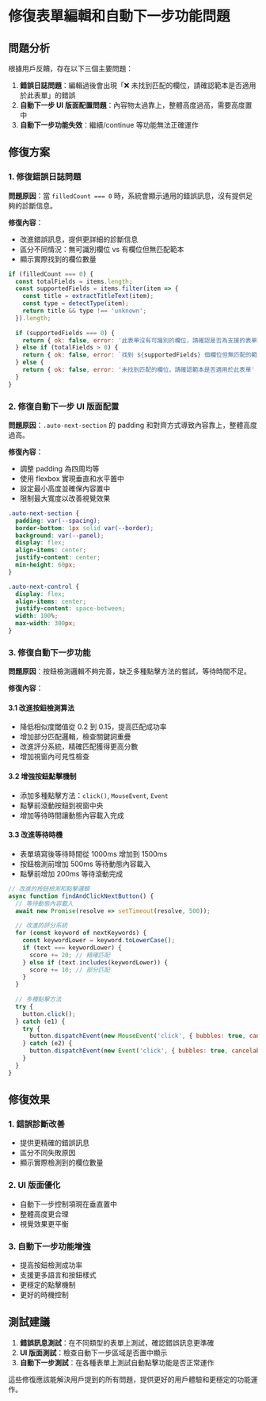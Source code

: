 # 修復表單編輯和自動下一步功能問題

## 問題分析

根據用戶反饋，存在以下三個主要問題：

1. **錯誤日誌問題**：編輯過後會出現「❌ 未找到匹配的欄位，請確認範本是否適用於此表單」的錯誤
2. **自動下一步 UI 版面配置問題**：內容物太過靠上，整體高度過高，需要高度置中
3. **自動下一步功能失效**：繼續/continue 等功能無法正確運作

## 修復方案

### 1. 修復錯誤日誌問題

**問題原因**：當 `filledCount === 0` 時，系統會顯示通用的錯誤訊息，沒有提供足夠的診斷信息。

**修復內容**：
- 改進錯誤訊息，提供更詳細的診斷信息
- 區分不同情況：無可識別欄位 vs 有欄位但無匹配範本
- 顯示實際找到的欄位數量

```javascript
if (filledCount === 0) {
  const totalFields = items.length;
  const supportedFields = items.filter(item => {
    const title = extractTitleText(item);
    const type = detectType(item);
    return title && type !== 'unknown';
  }).length;
  
  if (supportedFields === 0) {
    return { ok: false, error: '此表單沒有可識別的欄位，請確認是否為支援的表單類型' };
  } else if (totalFields > 0) {
    return { ok: false, error: `找到 ${supportedFields} 個欄位但無匹配的範本資料，請檢查範本是否適用於此表單` };
  } else {
    return { ok: false, error: '未找到匹配的欄位，請確認範本是否適用於此表單' };
  }
}
```

### 2. 修復自動下一步 UI 版面配置

**問題原因**：`.auto-next-section` 的 padding 和對齊方式導致內容靠上，整體高度過高。

**修復內容**：
- 調整 padding 為四周均等
- 使用 flexbox 實現垂直和水平置中
- 設定最小高度並確保內容置中
- 限制最大寬度以改善視覺效果

```css
.auto-next-section {
  padding: var(--spacing);
  border-bottom: 1px solid var(--border);
  background: var(--panel);
  display: flex;
  align-items: center;
  justify-content: center;
  min-height: 60px;
}

.auto-next-control {
  display: flex;
  align-items: center;
  justify-content: space-between;
  width: 100%;
  max-width: 300px;
}
```

### 3. 修復自動下一步功能

**問題原因**：按鈕檢測邏輯不夠完善，缺乏多種點擊方法的嘗試，等待時間不足。

**修復內容**：

#### 3.1 改進按鈕檢測算法
- 降低相似度閾值從 0.2 到 0.15，提高匹配成功率
- 增加部分匹配邏輯，檢查關鍵詞重疊
- 改進評分系統，精確匹配獲得更高分數
- 增加視窗內可見性檢查

#### 3.2 增強按鈕點擊機制
- 添加多種點擊方法：`click()`, `MouseEvent`, `Event`
- 點擊前滾動按鈕到視窗中央
- 增加等待時間讓動態內容載入完成

#### 3.3 改進等待時機
- 表單填寫後等待時間從 1000ms 增加到 1500ms
- 按鈕檢測前增加 500ms 等待動態內容載入
- 點擊前增加 200ms 等待滾動完成

```javascript
// 改進的按鈕檢測和點擊邏輯
async function findAndClickNextButton() {
  // 等待動態內容載入
  await new Promise(resolve => setTimeout(resolve, 500));
  
  // 改進的評分系統
  for (const keyword of nextKeywords) {
    const keywordLower = keyword.toLowerCase();
    if (text === keywordLower) {
      score += 20; // 精確匹配
    } else if (text.includes(keywordLower)) {
      score += 10; // 部分匹配
    }
  }
  
  // 多種點擊方法
  try {
    button.click();
  } catch (e1) {
    try {
      button.dispatchEvent(new MouseEvent('click', { bubbles: true, cancelable: true }));
    } catch (e2) {
      button.dispatchEvent(new Event('click', { bubbles: true, cancelable: true }));
    }
  }
}
```

## 修復效果

### 1. 錯誤診斷改善
- 提供更精確的錯誤訊息
- 區分不同失敗原因
- 顯示實際檢測到的欄位數量

### 2. UI 版面優化
- 自動下一步控制項現在垂直置中
- 整體高度更合理
- 視覺效果更平衡

### 3. 自動下一步功能增強
- 提高按鈕檢測成功率
- 支援更多語言和按鈕樣式
- 更穩定的點擊機制
- 更好的時機控制

## 測試建議

1. **錯誤訊息測試**：在不同類型的表單上測試，確認錯誤訊息更準確
2. **UI 版面測試**：檢查自動下一步區域是否置中顯示
3. **自動下一步測試**：在各種表單上測試自動點擊功能是否正常運作

這些修復應該能解決用戶提到的所有問題，提供更好的用戶體驗和更穩定的功能運作。